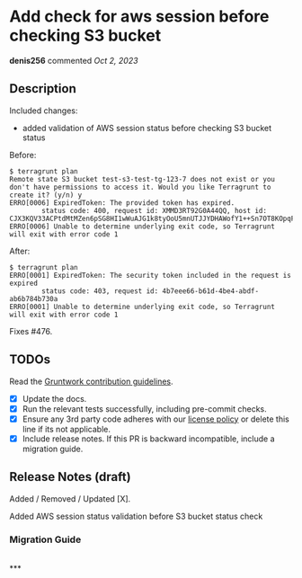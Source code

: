 # Add check for aws session before checking S3 bucket

**denis256** commented *Oct 2, 2023*

<!-- Prepend '[WIP]' to the title if this PR is still a work-in-progress. Remove it when it is ready for review! -->

## Description

Included changes:
* added validation of AWS session status before checking S3 bucket status

Before:
```
$ terragrunt plan
Remote state S3 bucket test-s3-test-tg-123-7 does not exist or you don't have permissions to access it. Would you like Terragrunt to create it? (y/n) y
ERRO[0006] ExpiredToken: The provided token has expired.
        status code: 400, request id: XMMD3RT92G0A44QQ, host id: CJX3KQV33ACPtdMtMZen6pSG8HI1wWuAJG1k8tyOoU5mnUTJJYDHAWofY1++Sn7OT8KOpqFru2Y= 
ERRO[0006] Unable to determine underlying exit code, so Terragrunt will exit with error code 1 
```

After:
```
$ terragrunt plan
ERRO[0001] ExpiredToken: The security token included in the request is expired
        status code: 403, request id: 4b7eee66-b61d-4be4-abdf-ab6b784b730a 
ERRO[0001] Unable to determine underlying exit code, so Terragrunt will exit with error code 1 

```

Fixes #476.

<!-- Description of the changes introduced by this PR. -->

## TODOs

Read the [Gruntwork contribution guidelines](https://gruntwork.notion.site/Gruntwork-Coding-Methodology-02fdcd6e4b004e818553684760bf691e).

- [x] Update the docs.
- [x] Run the relevant tests successfully, including pre-commit checks.
- [x] Ensure any 3rd party code adheres with our [license policy](https://www.notion.so/gruntwork/Gruntwork-licenses-and-open-source-usage-policy-f7dece1f780341c7b69c1763f22b1378) or delete this line if its not applicable.
- [x] Include release notes. If this PR is backward incompatible, include a migration guide.

## Release Notes (draft)

<!-- One-line description of the PR that can be included in the final release notes. -->
Added / Removed / Updated [X].

Added AWS session status validation before S3 bucket status check

### Migration Guide

<!-- Important: If you made any backward incompatible changes, then you must write a migration guide! -->


<br />
***


